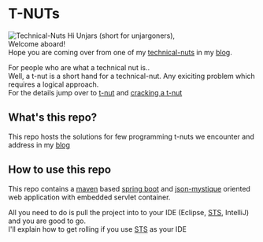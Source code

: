 # T-NUTs

![Technical-Nuts](http://blog.balajeetm.com/assets/2017-02-21/t-nuts.png)
Hi Unjars (short for unjargoners),<br>
Welcome aboard!<br>
Hope you are coming over from one of my [technical-nuts](http://blog.balajeetm.com/blog/2017/02/21/technical-nuts/) in my [blog](http://blog.balajeetm.com/).

For people who are what a technical nut is..<br>
Well, a t-nut is a short hand for a technical-nut. Any exiciting problem which requires a logical approach.<br>
For the details jump over to [t-nut](http://blog.balajeetm.com/blog/2017/02/21/technical-nuts/) and [cracking a t-nut](http://blog.balajeetm.com/blog/2017/03/08/cracking-a-tnut/)

## What's this repo?

This repo hosts the solutions for few programming t-nuts we encounter and address in my [blog](http://blog.balajeetm.com/)<br>

## How to use this repo

This repo contains a [maven](http://blog.balajeetm.com/blog/2017/02/14/why-maven/) based [spring boot](https://projects.spring.io/spring-boot/) and [json-mystique](http://github.balajeetm.com/json-mystique) oriented web application with embedded servlet container.<br>

All you need to do is pull the project into to your IDE (Eclipse, [STS](https://spring.io/tools/sts), IntelliJ) and you are good to go.<br>
I'll explain how to get rolling if you use [STS](https://spring.io/tools/sts) as your IDE
